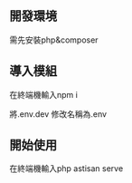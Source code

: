 ## 開發環境
需先安裝php&composer

## 導入模組

在終端機輸入npm i


將.env.dev 修改名稱為.env

## 開始使用

在終端機輸入php astisan serve

